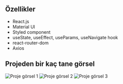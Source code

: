 
## Özellikler
- React.js
- Material UI
- Styled component
- useState, useEffect, useParams, useNavigate hook
- react-router-dom
- Axios

## Projeden bir kaç tane görsel
![Proje görsel 1](./image/görsel-1.png)
![Proje görsel 2](./image/görsel-2.png)
![Proje görsel 3](./image/görsel-3.png)